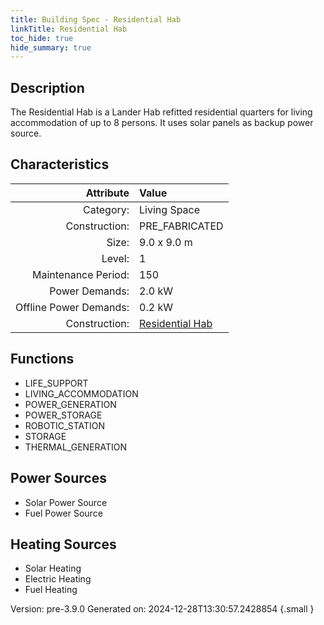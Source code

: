 ```yaml
---
title: Building Spec - Residential Hab
linkTitle: Residential Hab
toc_hide: true
hide_summary: true
---
```


## Description
The Residential Hab is a Lander Hab refitted residential quarters for living accommodation of up to 8 persons. It uses solar panels as backup power source.

## Characteristics

| Attribute      | Value |
|--------:|:------|
|Category:|Living Space|
|Construction:|PRE_FABRICATED|
|Size:|9.0 x 9.0 m|
|Level:|1|
|Maintenance Period:|150|
|Power Demands:|2.0 kW|
|Offline Power Demands:|0.2 kW|
|Construction:|[Residential Hab](/docs/definitions/construction/residential-hab)|

## Functions
      
- LIFE_SUPPORT
- LIVING_ACCOMMODATION
- POWER_GENERATION
- POWER_STORAGE
- ROBOTIC_STATION
- STORAGE
- THERMAL_GENERATION


## Power Sources
      
- Solar Power Source
- Fuel Power Source

## Heating Sources

- Solar Heating
- Electric Heating
- Fuel Heating

Version: pre-3.9.0 Generated on: 2024-12-28T13:30:57.2428854
{.small }